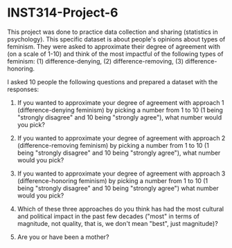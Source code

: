 # INST314-Project-6

This project was done to practice data collection and sharing (statistics in psychology). This specific dataset is about people's opinions about types of feminism. They were asked to approximate their degree of agreement with (on a scale of 1-10) and think of the most impactful of the following types of feminism: (1) difference-denying, (2) difference-removing, (3) difference-honoring. 

I asked 10 people the following questions and prepared a dataset with the responses:

1) If you wanted to approximate your degree of agreement with approach 1 (difference-denying feminism) by picking a number from 1 to 10 (1 being "strongly disagree" and 10 being "strongly agree"), what number would you pick?

2) If you wanted to approximate your degree of agreement with approach 2 (difference-removing feminism) by picking a number from 1 to 10 (1 being "strongly disagree" and 10 being "strongly agree"), what number would you pick?

3) If you wanted to approximate your degree of agreement with approach 3 (difference-honoring feminism) by picking a number from 1 to 10 (1 being "strongly disagree" and 10 being "strongly agree") what number would you pick?

4) Which of these three approaches do you think has had the most cultural and political impact in the past few decades ("most" in terms of magnitude, not quality, that is, we don't mean "best", just magnitude)?

 5) Are you or have been a mother?
